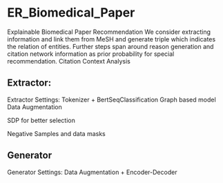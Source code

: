 # ER_Biomedical_Paper
Explainable Biomedical Paper Recommendation
We consider extracting information and link them from MeSH and generate triple which indicates the relation of entities.
Further steps span around reason generation and citation network information as prior probability for special recommendation.
Citation Context Analysis


## Extractor:
Extractor Settings:
Tokenizer + BertSeqClassification
Graph based model
Data Augmentation

SDP for better selection

Negative Samples and data masks

## Generator
Generator Settings:
Data Augmentation + Encoder-Decoder
